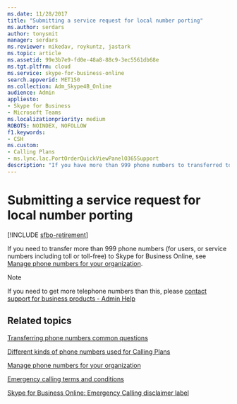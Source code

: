 ```yaml
---
ms.date: 11/28/2017
title: "Submitting a service request for local number porting"
ms.author: serdars
author: tonysmit
manager: serdars
ms.reviewer: mikedav, roykuntz, jastark
ms.topic: article
ms.assetid: 99e3b7e9-fd0e-48a8-88c9-3ec5561db68e
ms.tgt.pltfrm: cloud
ms.service: skype-for-business-online
search.appverid: MET150
ms.collection: Adm_Skype4B_Online
audience: Admin
appliesto:
- Skype for Business 
- Microsoft Teams
ms.localizationpriority: medium
ROBOTS: NOINDEX, NOFOLLOW
f1.keywords:
- CSH
ms.custom:
- Calling Plans
- ms.lync.lac.PortOrderQuickViewPanelO365Support
description: "If you have more than 999 phone numbers to transferred to Skype for Business, learn how to submit a port order service request to get them moved. "
---
```


# Submitting a service request for local number porting

[!INCLUDE [sfbo-retirement](../../Hub/includes/sfbo-retirement.md)]

If you need to transfer more than 999 phone numbers (for users, or service numbers including toll or toll-free) to Skype for Business Online, see [Manage phone numbers for your organization](/microsoftteams/manage-phone-numbers-for-your-organization).

> [!NOTE]
> If you need to get more telephone numbers than this, please [contact support for business products - Admin Help](https://support.office.com/article/32a17ca7-6fa0-4870-8a8d-e25ba4ccfd4b)
  
## Related topics
[Transferring phone numbers common questions](/microsoftteams/transferring-phone-numbers-common-questions)

[Different kinds of phone numbers used for Calling Plans](/microsoftteams/different-kinds-of-phone-numbers-used-for-calling-plans)

[Manage phone numbers for your organization](/microsoftteams/manage-phone-numbers-for-your-organization)

[Emergency calling terms and conditions](/microsoftteams/emergency-calling-terms-and-conditions)

[Skype for Business Online: Emergency Calling disclaimer label](https://github.com/MicrosoftDocs/OfficeDocs-SkypeForBusiness/blob/live/Teams/downloads/emergency-calling/emergency-calling-label-(en-us)-(v.1.0).zip?raw=true)
  
  
 

